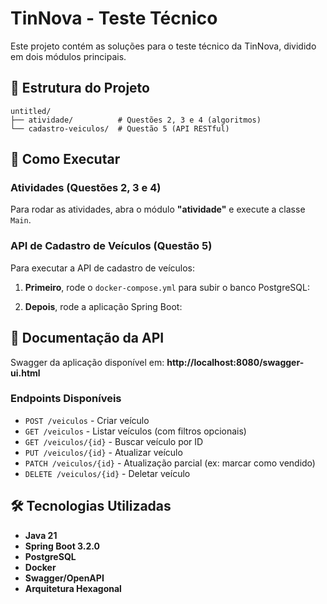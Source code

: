 # TinNova - Teste Técnico

Este projeto contém as soluções para o teste técnico da TinNova, dividido em dois módulos principais.

## 📁 Estrutura do Projeto

```
untitled/
├── atividade/          # Questões 2, 3 e 4 (algoritmos)
└── cadastro-veiculos/  # Questão 5 (API RESTful)
```

## 🚀 Como Executar

### Atividades (Questões 2, 3 e 4)

Para rodar as atividades, abra o módulo **"atividade"** e execute a classe `Main`.


### API de Cadastro de Veículos (Questão 5)

Para executar a API de cadastro de veículos:

1. **Primeiro**, rode o `docker-compose.yml` para subir o banco PostgreSQL:

2. **Depois**, rode a aplicação Spring Boot:

## 📖 Documentação da API

Swagger da aplicação disponível em: **http://localhost:8080/swagger-ui.html**

### Endpoints Disponíveis

- `POST /veiculos` - Criar veículo
- `GET /veiculos` - Listar veículos (com filtros opcionais)
- `GET /veiculos/{id}` - Buscar veículo por ID
- `PUT /veiculos/{id}` - Atualizar veículo
- `PATCH /veiculos/{id}` - Atualização parcial (ex: marcar como vendido)
- `DELETE /veiculos/{id}` - Deletar veículo

## 🛠️ Tecnologias Utilizadas

- **Java 21**
- **Spring Boot 3.2.0**
- **PostgreSQL**
- **Docker**
- **Swagger/OpenAPI**
- **Arquitetura Hexagonal**
